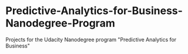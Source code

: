 # Predictive-Analytics-for-Business-Nanodegree-Program
Projects for the Udacity Nanodegree program "Predictive Analytics for Business"
